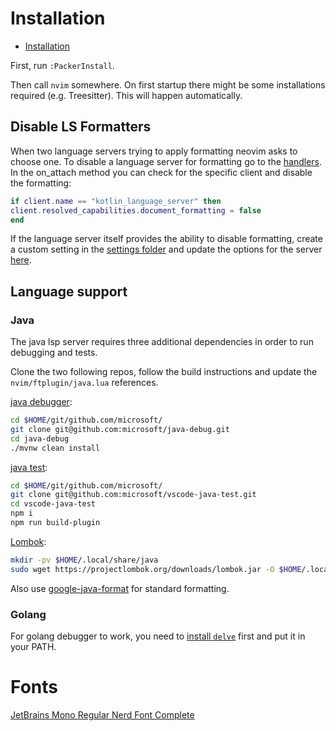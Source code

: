 # Installation

<!--toc:start-->
- [Installation](#installation)
<!--toc:end-->

First, run `:PackerInstall`.

Then call `nvim` somewhere. On first startup there might be some installations required (e.g. Treesitter). This will happen automatically. 

## Disable LS Formatters

When two language servers trying to apply formatting neovim asks to choose one.
To disable a language server for formatting go to the [handlers](./nvim/lua/fwiedmann/lsp/handlers.lua).
In the on_attach method you can check for the specific client and disable the formatting:

```lua
if client.name == "kotlin_language_server" then
client.resolved_capabilities.document_formatting = false
end
```

If the language server itself provides the ability to disable formatting, create a custom setting in the [settings folder](./nvim/lua/fwiedmann/lsp/settings) and update the options for the server [here](.nvim/lua/fwiedmann/lsp/lsp-installer.lua).

## Language support 

### Java

The java lsp server requires three additional dependencies in order to run debugging and tests.

Clone the two following repos, follow the build instructions and update the `nvim/ftplugin/java.lua` references.

[java debugger](https://github.com/microsoft/java-debug):

```bash
cd $HOME/git/github.com/microsoft/
git clone git@github.com:microsoft/java-debug.git
cd java-debug
./mvnw clean install
```

[java test](https://github.com/microsoft/vscode-java-test):

```bash
cd $HOME/git/github.com/microsoft/
git clone git@github.com:microsoft/vscode-java-test.git
cd vscode-java-test
npm i
npm run build-plugin
```

[Lombok](https://projectlombok.org/):

```bash
mkdir -pv $HOME/.local/share/java
sudo wget https://projectlombok.org/downloads/lombok.jar -O $HOME/.local/share/java/lombok.jar
```

Also use [google-java-format](https://github.com/google/google-java-format) for standard formatting.

### Golang

For golang debugger to work, you need to [install `delve`](https://github.com/go-delve/delve/blob/master/Documentation/installation/README.md) first and put it in your PATH.

# Fonts

[JetBrains Mono Regular Nerd Font Complete ](https://github.com/ryanoasis/nerd-fonts/blob/master/patched-fonts/JetBrainsMono/Ligatures/Regular/complete/JetBrains%20Mono%20Regular%20Nerd%20Font%20Complete%20Mono.ttf)
